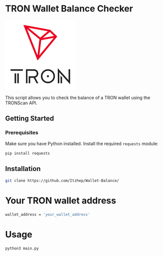 # TRON Wallet Balance Checker

![TRON Logo](tron-trx-logo.png)

This script allows you to check the balance of a TRON  wallet using the TRONScan API.

## Getting Started

### Prerequisites

Make sure you have Python installed. Install the required `requests` module:

```bash
pip install requests
```
## Installation
```bash
git clone https://github.com/Itzhep/Wallet-Balance/
```
# Your TRON wallet address
```bash
wallet_address = 'your_wallet_address'
```


# Usage
```bash
python3 main.py
```
